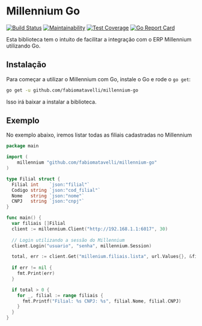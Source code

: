 # Millennium Go

[![Build Status](https://travis-ci.org/fabiomatavelli/millennium-go.svg?branch=master)](https://travis-ci.org/fabiomatavelli/millennium-go)
[![Maintainability](https://api.codeclimate.com/v1/badges/85c1d065ae5a2a15aff2/maintainability)](https://codeclimate.com/github/fabiomatavelli/millennium-go/maintainability)
[![Test Coverage](https://api.codeclimate.com/v1/badges/85c1d065ae5a2a15aff2/test_coverage)](https://codeclimate.com/github/fabiomatavelli/millennium-go/test_coverage)
[![Go Report Card](https://goreportcard.com/badge/github.com/fabiomatavelli/millennium-go)](https://goreportcard.com/report/github.com/fabiomatavelli/millennium-go)

Esta biblioteca tem o intuito de facilitar a integração com o ERP Millennium utilizando Go.

## Instalação

Para começar a utilizar o Millennium com Go, instale o Go e rode o `go get`:

```bash
go get -u github.com/fabiomatavelli/millennium-go
```

Isso irá baixar a instalar a biblioteca.

## Exemplo

No exemplo abaixo, iremos listar todas as filiais cadastradas no Millennium

```go
package main

import (
	millennium "github.com/fabiomatavelli/millennium-go"
)

type Filial struct {
  Filial int    `json:"filial"`
  Codigo string `json:"cod_filial"`
  Nome   string `json:"nome"`
  CNPJ   string `json:"cnpj"`
}

func main() {
  var filiais []Filial
  client := millennium.Client("http://192.168.1.1:6017", 30)
  
  // Login utilizando a sessão do Millennium
  client.Login("usuario", "senha", millennium.Session)

  total, err := client.Get("millenium.filiais.lista", url.Values{}, &filiais)
  
  if err != nil {
    fmt.Print(err)
  }

  if total > 0 {
    for _, filial := range filiais {
      fmt.Printf("Filial: %s CNPJ: %s", filial.Nome, filial.CNPJ)
    }
  }
}
```